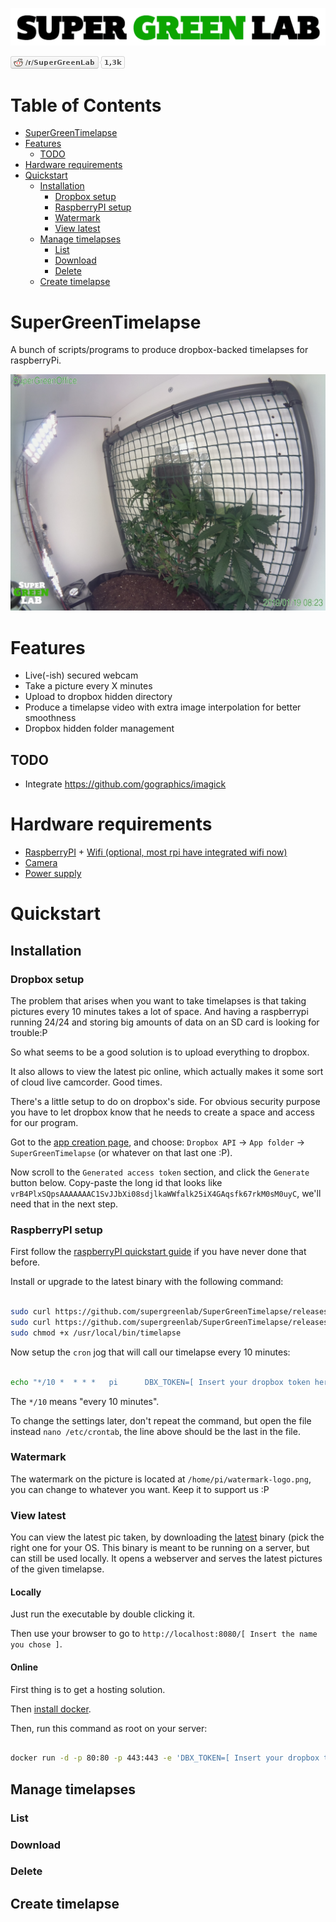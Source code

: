 ![SuperGreenLab](assets/sgl.png?raw=true "SuperGreenLab")

[![SuperGreenLab](assets/reddit-button.png?raw=true "SuperGreenLab")](https://www.reddit.com/r/SuperGreenLab)

Table of Contents
=================

   * [SuperGreenTimelapse](#supergreentimelapse)
   * [Features](#features)
      * [TODO](#todo)
   * [Hardware requirements](#hardware-requirements)
   * [Quickstart](#quickstart)
      * [Installation](#installation)
         * [Dropbox setup](#dropbox-setup)
         * [RaspberryPI setup](#raspberrypi-setup)
         * [Watermark](#watermark)
         * [View latest](#view-latest)
      * [Manage timelapses](#manage-timelapses)
         * [List](#list)
         * [Download](#download)
         * [Delete](#delete)
      * [Create timelapse](#create-timelapse)

# SuperGreenTimelapse

A bunch of scripts/programs to produce dropbox-backed timelapses for raspberryPi.

![Example](assets/example.jpg?raw=true "Example")

# Features

- Live(-ish) secured webcam
- Take a picture every X minutes
- Upload to dropbox hidden directory
- Produce a timelapse video with extra image interpolation for better smoothness
- Dropbox hidden folder management

## TODO

- Integrate https://github.com/gographics/imagick

# Hardware requirements

- [RaspberryPI](https://www.raspberrypi.org/products/) + [Wifi (optional, most rpi have integrated wifi now)](https://www.raspberrypi.org/products/raspberry-pi-usb-wifi-dongle/)
- [Camera](https://www.raspberrypi.org/products/camera-module-v2/)
- [Power supply](https://www.raspberrypi.org/products/raspberry-pi-universal-power-supply/)

# Quickstart

## Installation

### Dropbox setup

The problem that arises when you want to take timelapses is that taking pictures every 10 minutes takes a lot of space.
And having a raspberrypi running 24/24 and storing big amounts of data on an SD card is looking for trouble:P

So what seems to be a good solution is to upload everything to dropbox.

It also allows to view the latest pic online, which actually makes it some sort of cloud live camcorder. Good times.

There's a little setup to do on dropbox's side. For obvious security purpose you have to let dropbox know that he needs to create a space and access for our program.

Got to the [app creation page](https://www.dropbox.com/developers/apps/create), and choose: `Dropbox API` -> `App folder` -> `SuperGreenTimelapse` (or whatever on that last one :P).

Now scroll to the `Generated access token` section, and click the `Generate` button below. Copy-paste the long id that looks like `vrB4PlxSQpsAAAAAAAC1SvJJbXi08sdjlkaWWfalk25iX4GAqsfk67rkM0sM0uyC`, we'll need that in the next step.

### RaspberryPI setup

First follow the [raspberryPI quickstart guide](https://www.raspberrypi.org/learning/software-guide/quickstart/) if you have never done that before.

Install or upgrade to the latest binary with the following command:

```sh

sudo curl https://github.com/supergreenlab/SuperGreenTimelapse/releases/download/PreRelease/timelapse -o /usr/local/bin/timelapse
sudo curl https://github.com/supergreenlab/SuperGreenTimelapse/releases/download/PreRelease/watermark-logo.png -o /home/pi/watermark-logo.png
sudo chmod +x /usr/local/bin/timelapse

```

Now setup the `cron` jog that will call our timelapse every 10 minutes:

```sh

echo "*/10 *  * * *   pi      DBX_TOKEN=[ Insert your dropbox token here ] NAME=[ Insert a name here ] /usr/local/bin/timelapse 2>&1" >> /etc/crontab

```

The `*/10` means "every 10 minutes".

To change the settings later, don't repeat the command, but open the file instead `nano /etc/crontab`, the line above should be the last in the file.

### Watermark

The watermark on the picture is located at `/home/pi/watermark-logo.png`, you can change to whatever you want. Keep it to support us :P

### View latest

You can view the latest pic taken, by downloading the [latest](https://github.com/supergreenlab/SuperGreenTimelapse/releases/tag/PreRelease) binary (pick the right one for your OS.
This binary is meant to be running on a server, but can still be used locally. It opens a webserver and serves the latest pictures of the given timelapse.

#### Locally

Just run the executable by double clicking it.

Then use your browser to go to `http://localhost:8080/[ Insert the name you chose ]`.

#### Online

First thing is to get a hosting solution.

Then [install docker]().

Then, run this command as root on your server:

```sh

docker run -d -p 80:80 -p 443:443 -e 'DBX_TOKEN=[ Insert your dropbox token here ]' --restart=always supergreenlab/SuperGreenTimelapse

```

## Manage timelapses

### List

### Download

### Delete

## Create timelapse

